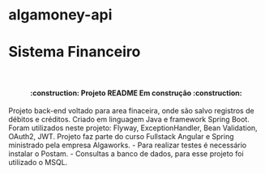 # algamoney-api

<h1>Sistema Financeiro</h1>
<br>

<h4 align="center">
  :construction: Projeto README Em construção :construction:
</h4>


<p>Projeto back-end voltado para area finaceira, onde são salvo registros de débitos e créditos.
Criado em linguagem Java e framework Spring Boot. Foram utilizados neste projeto: Flyway, ExceptionHandler,
Bean Validation, OAuth2, JWT. Projeto faz parte do curso Fullstack Angular e Spring ministrado pela empresa Algaworks.
 - Para realizar testes é necessário instalar o Postam.
 - Consultas a banco de dados, para esse projeto foi utilizado o MSQL. </p>
